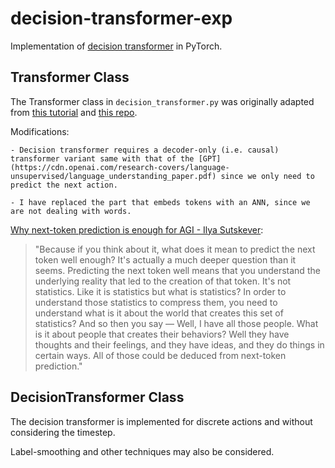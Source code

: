 # decision-transformer-exp

Implementation of [decision transformer](https://arxiv.org/abs/2106.01345) in PyTorch.

## Transformer Class

The Transformer class in ```decision_transformer.py``` was originally adapted from [this tutorial](https://nlp.seas.harvard.edu/annotated-transformer/) and [this repo](https://github.com/hyunwoongko/transformer/tree/master). 


Modifications: 

    - Decision transformer requires a decoder-only (i.e. causal) transformer variant same with that of the [GPT](https://cdn.openai.com/research-covers/language-unsupervised/language_understanding_paper.pdf) since we only need to predict the next action. 
    
    - I have replaced the part that embeds tokens with an ANN, since we are not dealing with words.

[Why next-token prediction is enough for AGI - Ilya Sutskever](https://www.youtube.com/watch?v=YEUclZdj_Sc): 

> "Because if you think about it, what does it mean to predict the next token well enough? It's actually a much deeper question than it seems. Predicting the next token well means that you understand the underlying reality that led to the creation of that token. It's not statistics. Like it is statistics but what is statistics? In order to understand those statistics to compress them, you need to understand what is it about the world that creates this set of statistics? And so then you say — Well, I have all those people. What is it about people that creates their behaviors? Well they have thoughts and their feelings, and they have ideas, and they do things in certain ways. All of those could be deduced from next-token prediction."

## DecisionTransformer Class

The decision transformer is implemented for discrete actions and without considering the timestep.

Label-smoothing and other techniques may also be considered.